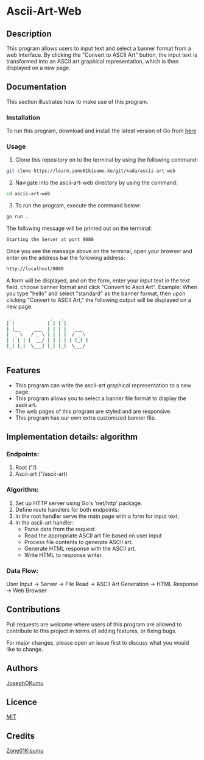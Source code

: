 # Ascii-Art-Web
## Description
This program allows users to input text and select a banner format from a web interface. By clicking the "Convert to ASCII Art" button, the input text is transformed into an ASCII art graphical representation, which is then displayed on a new page. 
## Documentation
This section illustrates how to make use of this program.

### Installation
To run this program, download and install the latest version of Go from [here](https://go.dev/doc/install)

### Usage
1. Clone this repository on to the terminal by using the following command:
```bash
git clone https://learn.zone01kisumu.ke/git/kada/ascii-art-web
```
2. Navigate into the ascii-art-web directory by using the command:
```bash
cd ascii-art-web
```
3. To run the program, execute the command below:
```bash
go run . 
```
The following message will be printed out on the terminal:
```bash
Starting the Server at port 8080
```
Once you see the message above on the terminal, open your browser and enter on the address bar the following address:
```bash
http://localhost/8080
```
A form will be displayed, and on the form, enter your input text in the text field, choose banner format and click "Convert to Ascii Art".
Example:
When you type "hello" and select "standard" as the banner format, then upon clicking "Convert to ASCII Art," the following output will be displayed on a new page.

```bash
 _              _   _          
| |            | | | |         
| |__     ___  | | | |   ___   
|  _ \   / _ \ | | | |  / _ \  
| | | | |  __/ | | | | | (_) | 
|_| |_|  \___| |_| |_|  \___/  
                               
```


## Features
- This program can write the ascii-art graphical representation to a new page.
- This program allows you to select a banner file format to display the ascii art.
- The web pages of this program are styled and are responsive.
- This program has our own extra customized banner file. 

## Implementation details: algorithm
### Endpoints:
1. Root ("/)
2. Ascii-art ("/ascii-art)

### Algorithm:
1. Set up HTTP server using Go's 'net/http' package.
2. Define route handlers for both endpoints:
3. In the root handler serve the main page with a form for input text.
4. In the ascii-art handler:
    - Parse data from the request.
    - Read the appropriate ASCII art file based on user input
    - Process file contents to generate ASCII art.
    - Generate HTML response with the ASCII art.
    - Write HTML to response writer.

### Data Flow:
User Input -> Server -> File Read -> ASCII Art Generation -> HTML Response -> Web Browser


## Contributions
Pull requests are welcome where users of this program are allowed to contribute to this project in terms of adding features, or fixing bugs.

For major changes, please open an issue first to discuss what you would like to change.
## Authors
[JosephOKumu](https://github.com/JosephOkumu)


## Licence
[MIT](https://choosealicense.com/licenses/mit/)
## Credits
[Zone01Kisumu](https://www.zone01kisumu.ke/)
